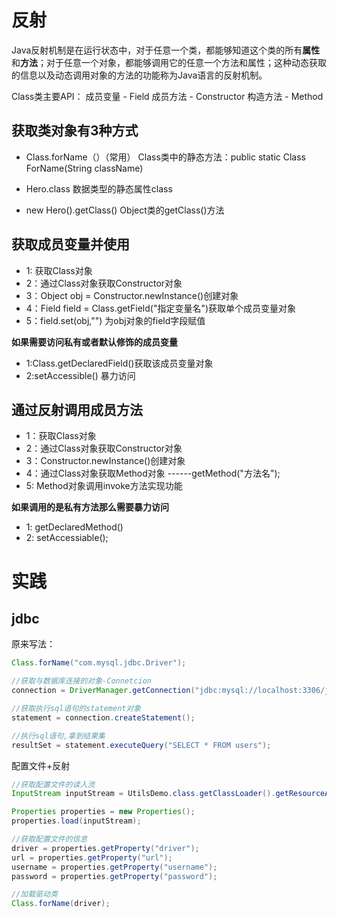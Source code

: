 # 反射

​		Java反射机制是在运行状态中，对于任意一个类，都能够知道这个类的所有**属性**和**方法**；对于任意一个对象，都能够调用它的任意一个方法和属性；这种动态获取的信息以及动态调用对象的方法的功能称为Java语言的反射机制。



Class类主要API：
        成员变量  - Field
        成员方法  - Constructor
        构造方法  - Method



## 获取类对象有3种方式

- Class.forName（）（常用）  Class类中的静态方法：public static Class ForName(String className)

- Hero.class  数据类型的静态属性class

- new Hero().getClass()  Object类的getClass()方法

## 获取成员变量并使用
- 1: 获取Class对象
- 2：通过Class对象获取Constructor对象
- 3：Object obj = Constructor.newInstance()创建对象
- 4：Field field = Class.getField("指定变量名")获取单个成员变量对象
- 5：field.set(obj,"") 为obj对象的field字段赋值



**如果需要访问私有或者默认修饰的成员变量**

- 1:Class.getDeclaredField()获取该成员变量对象
- 2:setAccessible() 暴力访问 



## 通过反射调用成员方法
- 1：获取Class对象
- 2：通过Class对象获取Constructor对象
- 3：Constructor.newInstance()创建对象
- 4：通过Class对象获取Method对象  ------getMethod("方法名");
- 5: Method对象调用invoke方法实现功能



**如果调用的是私有方法那么需要暴力访问**

- 1: getDeclaredMethod()
- 2: setAccessiable();   

# 实践

## jdbc

原来写法：

```java
Class.forName("com.mysql.jdbc.Driver");

//获取与数据库连接的对象-Connetcion
connection = DriverManager.getConnection("jdbc:mysql://localhost:3306/java3y", "root", "root");

//获取执行sql语句的statement对象
statement = connection.createStatement();

//执行sql语句,拿到结果集
resultSet = statement.executeQuery("SELECT * FROM users");
```

配置文件+反射

```java
//获取配置文件的读入流
InputStream inputStream = UtilsDemo.class.getClassLoader().getResourceAsStream("db.properties");

Properties properties = new Properties();
properties.load(inputStream);

//获取配置文件的信息
driver = properties.getProperty("driver");
url = properties.getProperty("url");
username = properties.getProperty("username");
password = properties.getProperty("password");

//加载驱动类
Class.forName(driver);
```

